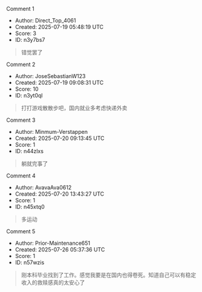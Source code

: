 Comment 1

- Author: Direct_Top_4061
- Created: 2025-07-19 05:48:19 UTC
- Score: 3
- ID: n3y7bs7

> 错觉罢了

Comment 2

- Author: JoseSebastianW123
- Created: 2025-07-19 09:08:31 UTC
- Score: 10
- ID: n3yt0ql

> 打打游戏散散步吧，国内就业多考虑快递外卖

Comment 3

- Author: Minmum-Verstappen
- Created: 2025-07-20 09:13:45 UTC
- Score: 1
- ID: n44zlxs

> 躺就完事了

Comment 4

- Author: AvavaAva0612
- Created: 2025-07-20 13:43:27 UTC
- Score: 1
- ID: n45xtq0

> 多运动

Comment 5

- Author: Prior-Maintenance651
- Created: 2025-07-26 05:37:36 UTC
- Score: 1
- ID: n57wzis

> 刚本科毕业找到了工作。感觉我要是在国内也得卷死。知道自己可以有稳定收入的救赎感真的太安心了

